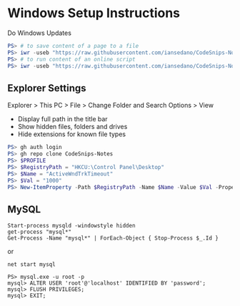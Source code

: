 # Windows Setup Instructions

Do Windows Updates

```powershell
PS> # to save content of a page to a file
PS> iwr -useb "https://raw.githubusercontent.com/iansedano/CodeSnips-Notes/master/win-10-setup/setup-script-non-admin.ps1" | Add-Content test.txt
PS> # to run content of an online script
PS> iwr -useb "https://raw.githubusercontent.com/iansedano/CodeSnips-Notes/master/win-10-setup/setup-script-non-admin.ps1" | iex
```

## Explorer Settings

Explorer > This PC > File > Change Folder and Search Options > View

- Display full path in the title bar
- Show hidden files, folders and drives
- Hide extensions for known file types

```powershell
PS> gh auth login
PS> gh repo clone CodeSnips-Notes
PS> $PROFILE
PS> $RegistryPath = "HKCU:\Control Panel\Desktop"
PS> $Name = "ActiveWndTrkTimeout"
PS> $Val = "1000"
PS> New-ItemProperty -Path $RegistryPath -Name $Name -Value $Val -PropertyType DWORD -Force
```

## MySQL

```
Start-process mysqld -windowstyle hidden
get-process "mysql*"
Get-Process -Name "mysql*" | ForEach-Object { Stop-Process $_.Id }
```

or

```
net start mysql
```

```
PS> mysql.exe -u root -p
mysql> ALTER USER 'root'@'localhost' IDENTIFIED BY 'password';
mysql> FLUSH PRIVILEGES;
mysql> EXIT;
```